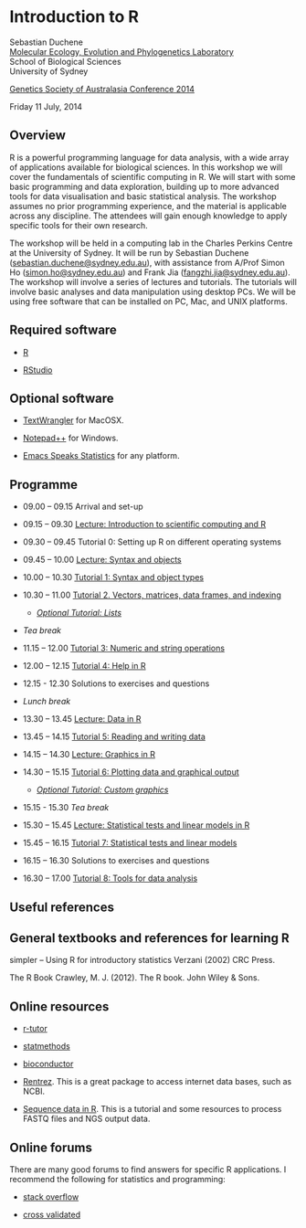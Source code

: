 Introduction to R
=================

Sebastian Duchene  
[Molecular Ecology, Evolution and Phylogenetics Laboratory](http://sydney.edu.au/science/biology/meep/people/sebastianduchene.shtml)  
School of Biological Sciences  
University of Sydney

[Genetics Society of Australasia Conference 2014](http://www.genetics.org.au/annual-meeting-2014/workshops/)

Friday 11 July, 2014




Overview
--------

R is a powerful programming language for data analysis, with a wide array of applications available for biological sciences. In this workshop we will cover the fundamentals of scientific computing in R. We will start with some basic programming and data exploration, building up to more advanced tools for data visualisation and basic statistical analysis. The workshop assumes no prior programming experience, and the material is applicable across any discipline. The attendees will gain enough knowledge to apply specific tools for their own research.

The workshop will be held in a computing lab in the Charles Perkins Centre at the University of Sydney. It will be run by Sebastian Duchene (sebastian.duchene@sydney.edu.au), with assistance from A/Prof Simon Ho (simon.ho@sydney.edu.au) and Frank Jia (fangzhi.jia@sydney.edu.au). The workshop will involve a series of lectures and tutorials. The tutorials will involve basic analyses and data manipulation using desktop PCs. We will be using free software that can be installed on PC, Mac, and UNIX platforms. 


Required software
-----------------

- [R](http://www.r-project.org)

- [RStudio](www.rstudio.com)


Optional software
-----------------

- [TextWrangler](http://www.barebones.com/products/textwrangler/download.html) for MacOSX.

- [Notepad++](http://notepad-plus-plus.org) for Windows.

- [Emacs Speaks Statistics](http://ess.r-project.org/index.php?Section=download) for any platform.



Programme
---------

- 09.00 – 09.15	Arrival and set-up

- 09.15 – 09.30	[Lecture: Introduction to scientific computing and R](https://github.com/sebastianduchene/intro_to_r/raw/master/lectures/lecture1.pdf)

- 09.30 – 09.45	Tutorial 0: Setting up R on different operating systems

- 09.45 – 10.00	[Lecture: Syntax and objects](https://github.com/sebastianduchene/intro_to_r/raw/master/lectures/lecture2.pdf)

- 10.00 – 10.30	[Tutorial 1: Syntax and object types](https://github.com/sebastianduchene/intro_to_r/tree/master/tutorial1)

- 10.30 – 11.00	[Tutorial 2. Vectors, matrices, data frames, and indexing](https://github.com/sebastianduchene/intro_to_r/tree/master/tutorial2)

  - [*Optional Tutorial: Lists*](https://github.com/sebastianduchene/intro_to_r/tree/master/opt_tutorial_lists)

- *Tea break*

- 11.15 – 12.00	[Tutorial 3: Numeric and string operations](https://github.com/sebastianduchene/intro_to_r/tree/master/tutorial3)

- 12.00 – 12.15	[Tutorial 4: Help in R](https://github.com/sebastianduchene/intro_to_r/tree/master/tutorial4)

- 12.15 - 12.30 Solutions to exercises and questions

- *Lunch break*

- 13.30 – 13.45	[Lecture: Data in R](https://github.com/sebastianduchene/intro_to_r/raw/master/lectures/lecture3.pdf)

- 13.45 – 14.15	[Tutorial 5: Reading and writing data](https://github.com/sebastianduchene/intro_to_r/tree/master/tutorial5)

- 14.15 – 14.30	[Lecture: Graphics in R](https://github.com/sebastianduchene/intro_to_r/raw/master/lectures/lecture4.pdf)

- 14.30 – 15.15	[Tutorial 6: Plotting data and graphical output](https://github.com/sebastianduchene/intro_to_r/tree/master/tutorial6)

  - [*Optional Tutorial: Custom graphics*](https://github.com/sebastianduchene/intro_to_r/tree/master/opt_tutorial_custom_plots)

- 15.15 - 15.30 *Tea break*

- 15.30 – 15.45	[Lecture: Statistical tests and linear models in R](https://github.com/sebastianduchene/intro_to_r/raw/master/lectures/lecture5.pdf)

- 15.45 – 16.15	[Tutorial 7: Statistical tests and linear models](https://github.com/sebastianduchene/intro_to_r/tree/master/tutorial7)

- 16.15 – 16.30	Solutions to exercises and questions

- 16.30 – 17.00	[Tutorial 8: Tools for data analysis](https://github.com/sebastianduchene/intro_to_r/tree/master/tutorial8)



Useful references
-----------------

General textbooks and references for learning R
----------------------------------------------

simpler – Using R for introductory statistics 
Verzani (2002) CRC Press.

The R Book
Crawley, M. J. (2012). The R book. John Wiley & Sons.

Online resources
----------------

- [r-tutor](www.r-tutor.com)

- [statmethods](www.statmethods.net)

- [bioconductor](www.bioconductor.org)

- [Rentrez](https://github.com/ropensci/rentrez). This is a great package to access internet data bases, such as NCBI.

- [Sequence data in R](http://www.bioconductor.org/help/workflows/high-throughput-sequencing/). This is a tutorial and some resources to process FASTQ files and NGS output data.


Online forums
-------------

There are many good forums to find answers for specific R applications. I recommend the following for statistics and programming:

- [stack overflow](http://stackoverflow.com/questions/tagged/r)

- [cross validated](http://stats.stackexchange.com/questions/138/resources-for-learning-r)
